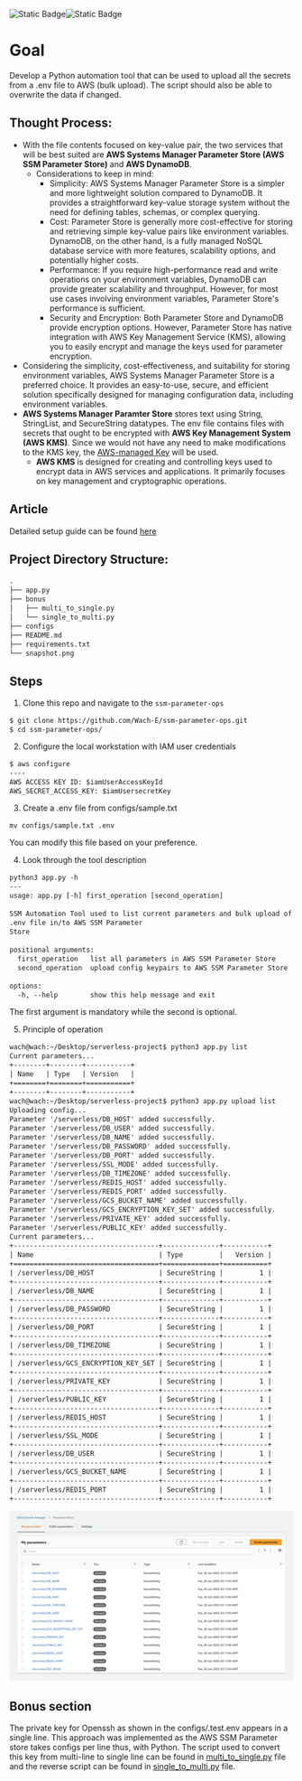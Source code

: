 <img alt="Static Badge" src="https://img.shields.io/badge/Project_status-Done-green"><img alt="Static Badge" src="https://img.shields.io/badge/Article_status-Done-green">

# Goal
Develop a Python automation tool that can be used to upload all the secrets from a .env file to AWS (bulk upload). The script should also be able to overwrite the data if changed.

## Thought Process:
- With the file contents focused on key-value pair, the two services that will be best suited are **AWS Systems Manager Parameter Store (AWS SSM Parameter Store)** and **AWS DynamoDB**.
    -  Considerations to keep in mind:
        - Simplicity: AWS Systems Manager Parameter Store is a simpler and more lightweight solution compared to DynamoDB. It provides a straightforward key-value storage system without the need for defining tables, schemas, or complex querying.
        - Cost: Parameter Store is generally more cost-effective for storing and retrieving simple key-value pairs like environment variables. DynamoDB, on the other hand, is a fully managed NoSQL database service with more features, scalability options, and potentially higher costs.
        - Performance: If you require high-performance read and write operations on your environment variables, DynamoDB can provide greater scalability and throughput. However, for most use cases involving environment variables, Parameter Store's performance is sufficient.
        - Security and Encryption: Both Parameter Store and DynamoDB provide encryption options. However, Parameter Store has native integration with AWS Key Management Service (KMS), allowing you to easily encrypt and manage the keys used for parameter encryption.
- Considering the simplicity, cost-effectiveness, and suitability for storing environment variables, AWS Systems Manager Parameter Store is a preferred choice. It provides an easy-to-use, secure, and efficient solution specifically designed for managing configuration data, including environment variables.
- **AWS Systems Manager Paramter Store** stores text using String, StringList, and SecureString datatypes. The env file contains files with secrets that ought to be encrypted with **AWS Key Management System (AWS KMS)**. Since we would not have any need to make modifications to the KMS key, the [AWS-managed Key](https://docs.aws.amazon.com/kms/latest/developerguide/concepts.html#key-mgmt) will be used.
    - **AWS KMS** is designed for creating and controlling keys used to encrypt data in AWS services and applications. It primarily focuses on key management and cryptographic operations.

## Article
Detailed setup guide can be found [here](https://medium.com/@Wach_E/automating-aws-ssm-parameter-store-a-python-based-approach-for-managing-application-parameters-7f333e69b52a)

## Project Directory Structure:

```
.
├── app.py
├── bonus
│   ├── multi_to_single.py
│   └── single_to_multi.py
├── configs
├── README.md
├── requirements.txt
└── snapshot.png
```

## Steps
1. Clone this repo and navigate to the `ssm-parameter-ops`
```
$ git clone https://github.com/Wach-E/ssm-parameter-ops.git
$ cd ssm-parameter-ops/
``` 

2. Configure the local workstation with IAM user credentials
```
$ aws configure
----
AWS ACCESS KEY ID: $iamUserAccessKeyId
AWS_SECRET_ACCESS_KEY: $iamUsersecretKey
```

3. Create a .env file from configs/sample.txt
```
mv configs/sample.txt .env
```
You can modify this file based on your preference.

4. Look through the tool description
```
python3 app.py -h
---
usage: app.py [-h] first_operation [second_operation]

SSM Automation Tool used to list current parameters and bulk upload of .env file in/to AWS SSM Parameter
Store

positional arguments:
  first_operation   list all parameters in AWS SSM Parameter Store
  second_operation  upload config keypairs to AWS SSM Parameter Store

options:
  -h, --help        show this help message and exit
```
The first argument is mandatory while the second is optional.

5. Principle of operation
```
wach@wach:~/Desktop/serverless-project$ python3 app.py list
Current parameters...
+--------+--------+-----------+
| Name   | Type   | Version   |
+========+========+===========+
+--------+--------+-----------+
wach@wach:~/Desktop/serverless-project$ python3 app.py upload list
Uploading config...
Parameter '/serverless/DB_HOST' added successfully.
Parameter '/serverless/DB_USER' added successfully.
Parameter '/serverless/DB_NAME' added successfully.
Parameter '/serverless/DB_PASSWORD' added successfully.
Parameter '/serverless/DB_PORT' added successfully.
Parameter '/serverless/SSL_MODE' added successfully.
Parameter '/serverless/DB_TIMEZONE' added successfully.
Parameter '/serverless/REDIS_HOST' added successfully.
Parameter '/serverless/REDIS_PORT' added successfully.
Parameter '/serverless/GCS_BUCKET_NAME' added successfully.
Parameter '/serverless/GCS_ENCRYPTION_KEY_SET' added successfully.
Parameter '/serverless/PRIVATE_KEY' added successfully.
Parameter '/serverless/PUBLIC_KEY' added successfully.
Current parameters...
+------------------------------------+--------------+-----------+
| Name                               | Type         |   Version |
+====================================+==============+===========+
| /serverless/DB_HOST                | SecureString |         1 |
+------------------------------------+--------------+-----------+
| /serverless/DB_NAME                | SecureString |         1 |
+------------------------------------+--------------+-----------+
| /serverless/DB_PASSWORD            | SecureString |         1 |
+------------------------------------+--------------+-----------+
| /serverless/DB_PORT                | SecureString |         1 |
+------------------------------------+--------------+-----------+
| /serverless/DB_TIMEZONE            | SecureString |         1 |
+------------------------------------+--------------+-----------+
| /serverless/GCS_ENCRYPTION_KEY_SET | SecureString |         1 |
+------------------------------------+--------------+-----------+
| /serverless/PRIVATE_KEY            | SecureString |         1 |
+------------------------------------+--------------+-----------+
| /serverless/PUBLIC_KEY             | SecureString |         1 |
+------------------------------------+--------------+-----------+
| /serverless/REDIS_HOST             | SecureString |         1 |
+------------------------------------+--------------+-----------+
| /serverless/SSL_MODE               | SecureString |         1 |
+------------------------------------+--------------+-----------+
| /serverless/DB_USER                | SecureString |         1 |
+------------------------------------+--------------+-----------+
| /serverless/GCS_BUCKET_NAME        | SecureString |         1 |
+------------------------------------+--------------+-----------+
| /serverless/REDIS_PORT             | SecureString |         1 |
+------------------------------------+--------------+-----------+
```

![Parameters uploaded from .env file](snapshot.png)

## Bonus section
The private key for Openssh as shown in the configs/.test.env appears in a single line. This approach was implemented as the AWS SSM Parameter store takes configs per line thus, with Python. The script used to convert this key from multi-line to single line can be found in [multi_to_single.py](bonus/multi_to_single.py) file and the reverse script can be found in [single_to_multi.py](bonus/single_to_multi.py) file.
